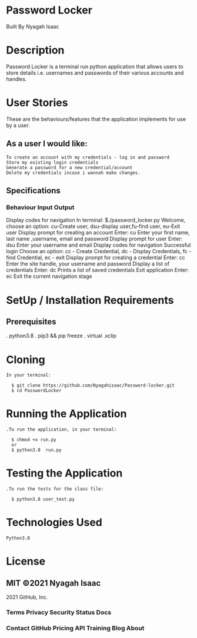 # Password Locker
Built By Nyagah Isaac

# Description

Password Locker is a terminal run python application that allows users to store details i.e. usernames and passwords of their various accounts and handles.

# User Stories

These are the behaviours/features that the application implements for use by a user.

## As a user I would like:

    To create an account with my credentials - log in and password
    Store my existing login credentials
    Generate a password for a new credential/account
    Delete my credentials incase i wannah make changes.

## Specifications

### Behaviour 	                    Input 	                                                       Output
Display codes for navigation 	In terminal: $./password_locker.py 	Welcome, choose an option: cu-Create user, dsu-display user,fu-find user, eu-Exit user
Display prompt for creating an account 	Enter: cu 	Enter your first name, last name ,username, email and password
Display prompt for user	Enter: dsu 	Enter your  username and email
Display codes for navigation 	Successful login 	Choose an option: cc - Create Credential, dc - Display Credentials, fc - find Credential, ec - exit
Display prompt for creating a credential 	Enter: cc 	Enter the site handle, your username and password
Display a list of credentials 	Enter: dc 	Prints a list of saved credentials
Exit application 	Enter: ec	Exit the current navigation stage
# SetUp / Installation Requirements

## Prerequisites

   . python3.8
   . pip3 && pip freeze
   . virtual
    .xclip

# Cloning

    In your terminal:

      $ git clone https://github.com/Nyagahisaac/Password-locker.git
      $ cd PasswordLocker

# Running the Application

    .To run the application, in your terminal:

      $ chmod +x run.py
      or
      $ python3.8  run.py

# Testing the Application

    .To run the tests for the class file:

      $ python3.8 user_test.py

# Technologies Used

    Python3.8

# License

## MIT ©2021 Nyagah Isaac


2021 GitHub, Inc.
### Terms Privacy Security Status Docs

###  Contact GitHub Pricing          API      Training Blog About

